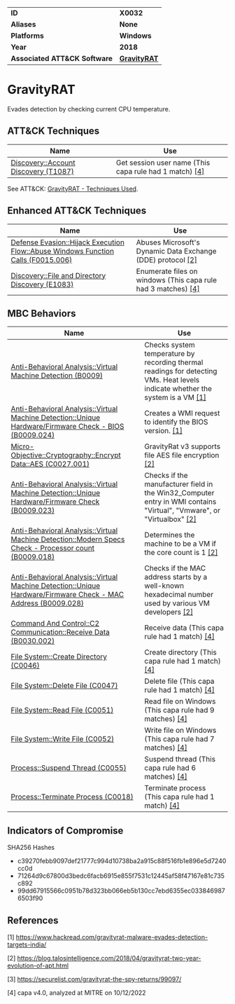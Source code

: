 <table>
<tr>
<td><b>ID</b></td>
<td><b>X0032</b></td>
</tr>
<tr>
<td><b>Aliases</b></td>
<td><b>None</b></td>
</tr>
<tr>
<td><b>Platforms</b></td>
<td><b>Windows</b></td>
</tr>
<tr>
<td><b>Year</b></td>
<td><b>2018</b></td>
</tr>
<tr>
<td><b>Associated ATT&CK Software</b></td>
<td><b><a href="https://attack.mitre.org/software/S0237/">GravityRAT</a></b></td>
</tr>
</table>


# GravityRAT

Evades detection by checking current CPU temperature.


## ATT&CK Techniques

|Name|Use|
|---|---|
|[Discovery::Account Discovery (T1087)](https://attack.mitre.org/techniques/T1087)|Get session user name (This capa rule had 1 match) [[4]](#4) |

See ATT&CK: [GravityRAT - Techniques Used](https://attack.mitre.org/software/S0237/).

## Enhanced ATT&CK Techniques

|Name|Use|
|---|---|
|[Defense Evasion::Hijack Execution Flow::Abuse Windows Function Calls (F0015.006)](../defense-evasion/hijack-execution-flow.md)|Abuses Microsoft's Dynamic Data Exchange (DDE) protocol  [[2]](#2) |
|[Discovery::File and Directory Discovery (E1083)](../discovery/file-and-directory-discovery.md)|Enumerate files on windows (This capa rule had 3 matches) [[4]](#4) |

## MBC Behaviors

|Name|Use|
|---|---|
|[Anti-Behavioral Analysis::Virtual Machine Detection (B0009)](../anti-behavioral-analysis/virtual-machine-detection.md)|Checks system temperature by recording thermal readings for detecting VMs. Heat levels indicate whether the system is a VM  [[1]](#1) |
|[Anti-Behavioral Analysis::Virtual Machine Detection::Unique Hardware/Firmware Check - BIOS (B0009.024)](../anti-behavioral-analysis/virtual-machine-detection.md)|Creates a WMI request to identify the BIOS version.  [[1]](#1) |
|[Micro-Objective::Cryptography::Encrypt Data::AES (C0027.001)](../micro-behaviors/cryptography/encrypt-data.md)|GravityRat v3 supports file AES file encryption  [[2]](#2) |
|[Anti-Behavioral Analysis::Virtual Machine Detection::Unique Hardware/Firmware Check (B0009.023)](../anti-behavioral-analysis/virtual-machine-detection.md)|Checks if the manufacturer field in the Win32_Computer entry in WMI contains "Virtual", "Vmware", or "Virtualbox" [[2]](#2) |
|[Anti-Behavioral Analysis::Virtual Machine Detection::Modern Specs Check - Processor count (B0009.018)](../anti-behavioral-analysis/virtual-machine-detection.md)|Determines the machine to be a VM if the core count is 1  [[2]](#2) |
|[Anti-Behavioral Analysis::Virtual Machine Detection::Unique Hardware/Firmware Check - MAC Address (B0009.028)](../anti-behavioral-analysis/virtual-machine-detection.md)|Checks if the MAC address starts by a well-known hexadecimal number used by various VM developers  [[2]](#2) |
|[Command And Control::C2 Communication::Receive Data (B0030.002)](../command-and-control/c2-communication.md)|Receive data (This capa rule had 1 match) [[4]](#4) |
|[File System::Create Directory (C0046)](../micro-behaviors/file-system/create-directory.md)|Create directory (This capa rule had 1 match) [[4]](#4) |
|[File System::Delete File (C0047)](../micro-behaviors/file-system/delete-file.md)|Delete file (This capa rule had 1 match) [[4]](#4) |
|[File System::Read File (C0051)](../micro-behaviors/file-system/read-file.md)|Read file on Windows (This capa rule had 9 matches) [[4]](#4) |
|[File System::Write File (C0052)](../micro-behaviors/file-system/write-file.md)|Write file on Windows (This capa rule had 7 matches) [[4]](#4) |
|[Process::Suspend Thread (C0055)](../micro-behaviors/process/suspend-thread.md)|Suspend thread (This capa rule had 6 matches) [[4]](#4) |
|[Process::Terminate Process (C0018)](../micro-behaviors/process/terminate-process.md)|Terminate process (This capa rule had 1 match) [[4]](#4) |

## Indicators of Compromise

SHA256 Hashes
- c39270febb9097def21777c994d10738ba2a915c88f516fb1e896e5d7240cc0d
- 71264d9c67800d3bedc6facb6915e855f7531c12445af58f47167e81c735c892
- 99dd67915566c0951b78d323bb066eb5b130cc7ebd6355ec0338469876503f90

## References

<a name="1">[1]</a> https://www.hackread.com/gravityrat-malware-evades-detection-targets-india/

<a name="2">[2]</a> https://blog.talosintelligence.com/2018/04/gravityrat-two-year-evolution-of-apt.html

<a name="3">[3]</a> https://securelist.com/gravityrat-the-spy-returns/99097/

<a name="4">[4]</a> capa v4.0, analyzed at MITRE on 10/12/2022

